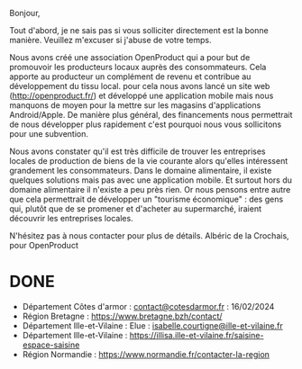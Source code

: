 Bonjour,

Tout d'abord, je ne sais pas si vous solliciter directement est la bonne manière. Veuillez m'excuser si j'abuse de votre temps.

Nous avons créé une association OpenProduct qui a pour but de promouvoir les producteurs locaux auprès des consommateurs. Cela apporte au producteur un complément de revenu et contribue au développement du tissu local. pour cela nous avons lancé un site web (http://openproduct.fr/) et développé une application mobile mais nous manquons de moyen pour la mettre sur les magasins d'applications Android/Apple. De manière plus général, des financements nous permettrait de nous développer plus rapidement c'est pourquoi nous vous sollicitons pour une subvention.

Nous avons constater qu'il est très difficile de trouver les entreprises locales de production de biens de la vie courante alors qu'elles intéressent grandement les consommateurs. Dans le domaine alimentaire, il existe quelques solutions mais pas avec une application mobile. Et surtout hors du domaine alimentaire il n'existe a peu près rien. Or nous pensons entre autre que cela permettrait de développer un "tourisme économique" : des gens qui, plutôt que de se promener et d'acheter au supermarché, iraient découvrir les entreprises locales.

N'hésitez pas à nous contacter pour plus de détails.
Albéric de la Crochais, pour OpenProduct


# DONE

- Département Côtes d'armor : contact@cotesdarmor.fr : 16/02/2024
- Région Bretagne : https://www.bretagne.bzh/contact/
- Département Ille-et-Vilaine : Elue : isabelle.courtigne@ille-et-vilaine.fr
- Département Ille-et-Vilaine : https://illisa.ille-et-vilaine.fr/saisine-espace-saisine
- Région Normandie : https://www.normandie.fr/contacter-la-region
